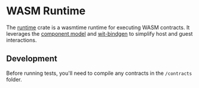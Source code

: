 # WASM Runtime

The [runtime](runtime) crate is a wasmtime runtime for executing WASM contracts.
It leverages the [component model](https://github.com/WebAssembly/component-model) and [wit-bindgen](https://github.com/bytecodealliance/wit-bindgen) to simplify host and guest interactions.

## Development

Before running tests, you'll need to compile any contracts in the `/contracts` folder.